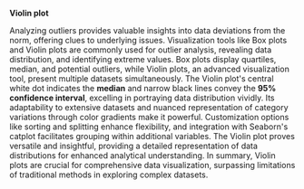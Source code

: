 **Violin plot**
  
Analyzing outliers provides valuable insights into data deviations from the norm, offering clues to underlying issues. Visualization tools like Box plots and Violin plots are commonly used for outlier analysis, revealing data distribution, and identifying extreme values. Box plots display quartiles, median, and potential outliers, while Violin plots, an advanced visualization tool, present multiple datasets simultaneously. The Violin plot's central white dot indicates the **median** and narrow black lines convey the **95% confidence interval**, excelling in portraying data distribution vividly. Its adaptability to extensive datasets and nuanced representation of category variations through color gradients make it powerful. Customization options like sorting and splitting enhance flexibility, and integration with Seaborn's catplot facilitates grouping within additional variables. The Violin plot proves versatile and insightful, providing a detailed representation of data distributions for enhanced analytical understanding. In summary, Violin plots are crucial for comprehensive data visualization, surpassing limitations of traditional methods in exploring complex datasets.
